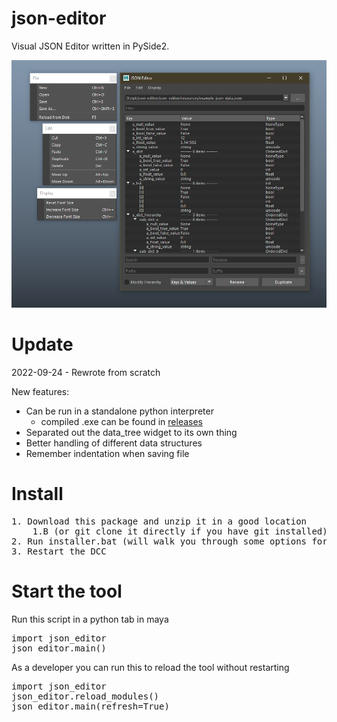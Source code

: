 # json-editor
Visual JSON Editor written in PySide2.

![tool header image](docs/header_image.png)

# Update

2022-09-24 - Rewrote from scratch

New features:
- Can be run in a standalone python interpreter
    - compiled .exe can be found in [releases](https://github.com/rBrenick/json-editor/releases)
- Separated out the data_tree widget to its own thing
- Better handling of different data structures
- Remember indentation when saving file

# Install

<pre>
1. Download this package and unzip it in a good location 
    1.B (or git clone it directly if you have git installed)
2. Run installer.bat (will walk you through some options for install)
3. Restart the DCC
</pre>

# Start the tool
Run this script in a python tab in maya

<pre>
import json_editor
json_editor.main()
</pre>

As a developer you can run this to reload the tool without restarting

<pre>
import json_editor
json_editor.reload_modules()
json_editor.main(refresh=True)
</pre>




